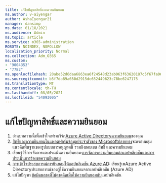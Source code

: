 ```yaml
---
title: แก้ไขปัญหาสิทธิ์และความยินยอม
ms.author: v-aiyengar
author: AshaIyengar21
manager: dansimp
ms.date: 01/18/2021
ms.audience: Admin
ms.topic: article
ms.service: o365-administration
ROBOTS: NOINDEX, NOFOLLOW
localization_priority: Normal
ms.collection: Adm_O365
ms.custom:
- "9004353"
- "7782"
ms.openlocfilehash: 20abe52d6daa6863ea6f24548d23ab963f63620187c5f67fa9616c0efd428b91
ms.sourcegitcommit: b5f7da89a650d2915dc652449623c78be6247175
ms.translationtype: MT
ms.contentlocale: th-TH
ms.lasthandoff: 08/05/2021
ms.locfileid: "54093005"
---
```

# <a name="troubleshoot-permissions-and-consents"></a>แก้ไขปัญหาสิทธิ์และความยินยอม

1. อ่านบทความนี้เพื่อเข้าใจเฟรมเวิร์ก[Azure Active Directoryความยินยอม](https://docs.microsoft.com/azure/active-directory/develop/consent-framework)ของคุณ
1. [สิทธิ์และความยินยอมในแพลตฟอร์มข้อมูลประจําตัวของ Microsoftปลายทาง](https://docs.microsoft.com/azure/active-directory/develop/v2-permissions-and-consent)จะครอบคลุมแนวคิดพื้นฐานของรูปแบบการอนุญาตนี้ รวมถึงขอบเขต สิทธิ์ และความยินยอม
1. เรียนรู้วิธีการจัดการและประเมินความยินยอม:[การจัดการความยินยอมต่อแอปพลิเคชันและการประเมินการร้องขอความยินยอม](https://docs.microsoft.com/azure/active-directory/manage-apps/manage-consent-requests#evaluating-a-request-for-tenant-wide-admin-consent)
1. [การเข้าใจประสบการณ์การยินยอมให้แอปพลิเคชัน Azure AD](https://docs.microsoft.com/azure/active-directory/develop/application-consent-experience): เรียนรู้เพAzure Active Directoryประสบการณ์ของผู้ใช้ความยินยอมจากแอปพลิเคชัน (Azure AD)
1. แก้ไขปัญหา [ข้อผิดพลาดที่ไม่คาดคิดเมื่อให้ความยินยอมกับ](https://docs.microsoft.com/azure/active-directory/manage-apps/application-sign-in-unexpected-user-consent-error)แอปพลิเคชัน

